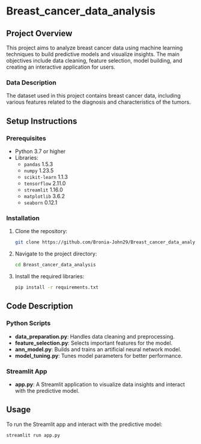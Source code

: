 # Breast_cancer_data_analysis

## Project Overview
This project aims to analyze breast cancer data using machine learning techniques to build predictive models and visualize insights. The main objectives include data cleaning, feature selection, model building, and creating an interactive application for users.

### Data Description
The dataset used in this project contains breast cancer data, including various features related to the diagnosis and characteristics of the tumors.

## Setup Instructions

### Prerequisites
- Python 3.7 or higher
- Libraries:
   - `pandas` 1.5.3
   - `numpy` 1.23.5
   - `scikit-learn` 1.1.3
   - `tensorflow` 2.11.0
   - `streamlit` 1.16.0
   - `matplotlib` 3.6.2
   - `seaborn` 0.12.1

### Installation
1. Clone the repository:
   ```sh
   git clone https://github.com/Bronia-John29/Breast_cancer_data_analysis.git
   ```
2. Navigate to the project directory:
   ```sh
   cd Breast_cancer_data_analysis
   ```
3. Install the required libraries:
   ```sh
   pip install -r requirements.txt
   ```

## Code Description

### Python Scripts

- **data_preparation.py**: Handles data cleaning and preprocessing.
- **feature_selection.py**: Selects important features for the model.
- **ann_model.py**: Builds and trains an artificial neural network model.
- **model_tuning.py**: Tunes model parameters for better performance.

### Streamlit App
- **app.py**: A Streamlit application to visualize data insights and interact with the predictive model.

## Usage
To run the Streamlit app and interact with the predictive model:

```sh
streamlit run app.py
```
